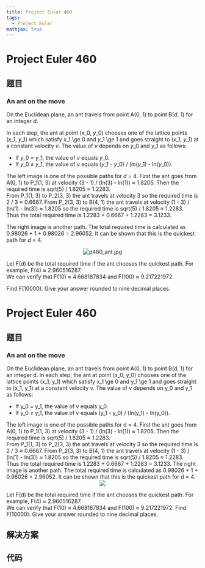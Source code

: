 ```yaml
---
title: Project Euler 460
tags:
  - Project Euler
mathjax: true
---
```

<escape><!-- more --></escape>
    
# Project Euler 460
## 题目
### An ant on the move


On the Euclidean plane, an ant travels from point A(0, 1) to point B(<var>d</var>, 1) for an integer <var>d</var>.


In each step, the ant at point (<var>x</var>_0, <var>y</var>_0) chooses one of the lattice points (<var>x</var>_1, <var>y</var>_1) which satisfy <var>x</var>_1 \ge 0 and <var>y</var>_1 \ge 1 and goes straight to (<var>x</var>_1, <var>y</var>_1) at a constant velocity <var>v</var>. The value of <var>v</var> depends on <var>y</var>_0 and <var>y</var>_1 as follows:
<ul><li> If <var>y</var>_0 = <var>y</var>_1, the value of <var>v</var> equals <var>y</var>_0.</li>
<li> If <var>y</var>_0 ≠ <var>y</var>_1, the value of <var>v</var> equals (<var>y</var>_1 - <var>y</var>_0) / (ln(<var>y</var>_1) - ln(<var>y</var>_0)).</li>
</ul>
The left image is one of the possible paths for <var>d</var> = 4. First the ant goes from A(0, 1) to P_1(1, 3) at velocity (3 - 1) / (ln(3) - ln(1)) ≈ 1.8205. Then the required time is sqrt(5) / 1.8205 ≈ 1.2283.<br />
From P_1(1, 3) to P_2(3, 3) the ant travels at velocity 3 so the required time is 2 / 3 ≈ 0.6667. From P_2(3, 3) to B(4, 1) the ant travels at velocity (1 - 3) / (ln(1) - ln(3)) ≈ 1.8205 so the required time is sqrt(5) / 1.8205 ≈ 1.2283.<br />
Thus the total required time is 1.2283 + 0.6667 + 1.2283 = 3.1233.


The right image is another path. The total required time is calculated as 0.98026 + 1 + 0.98026 = 2.96052. It can be shown that this is the quickest path for <var>d</var> = 4.

<p align="center"><img src="project/images/p460_ant.jpg" alt="p460_ant.jpg" />

Let F(<var>d</var>) be the total required time if the ant chooses the quickest path. For example, F(4) ≈ 2.960516287.<br />
We can verify that F(10) ≈ 4.668187834 and F(100) ≈ 9.217221972.


Find F(10000). Give your answer rounded to nine decimal places.



# Project Euler 460
## 题目
### An ant on the move

On the Euclidean plane, an ant travels from point A(0, 1) to point B(d, 1) for an integer d.
In each step, the ant at point (x_0, y_0) chooses one of the lattice points (x_1, y_1) which satisfy x_1 \ge 0 and y_1 \ge 1 and goes straight to (x_1, y_1) at a constant velocity v. The value of v depends on y_0 and y_1 as follows:
<ul>
<li>If y_0 = y_1, the value of v equals y_0.</li>
<li>If y_0 ≠ y_1, the value of v equals (y_1 - y_0) / (ln(y_1) - ln(y_0)).</li>
</ul>
The left image is one of the possible paths for d = 4. First the ant goes from A(0, 1) to P_1(1, 3) at velocity (3 - 1) / (ln(3) - ln(1)) ≈ 1.8205. Then the required time is sqrt(5) / 1.8205 ≈ 1.2283.<br>From P_1(1, 3) to P_2(3, 3) the ant travels at velocity 3 so the required time is 2 / 3 ≈ 0.6667. From P_2(3, 3) to B(4, 1) the ant travels at velocity (1 - 3) / (ln(1) - ln(3)) ≈ 1.8205 so the required time is sqrt(5) / 1.8205 ≈ 1.2283.<br>Thus the total required time is 1.2283 + 0.6667 + 1.2283 = 3.1233.
The right image is another path. The total required time is calculated as 0.98026 + 1 + 0.98026 = 2.96052. It can be shown that this is the quickest path for d = 4.
<center><img src="https://projecteuler.net/project/images/p460_ant.jpg"></center>

Let F(d) be the total required time if the ant chooses the quickest path. For example, F(4) ≈ 2.960516287.<br>We can verify that F(10) ≈ 4.668187834 and F(100) ≈ 9.217221972.
Find F(10000). Give your answer rounded to nine decimal places.


## 解决方案


## 代码


